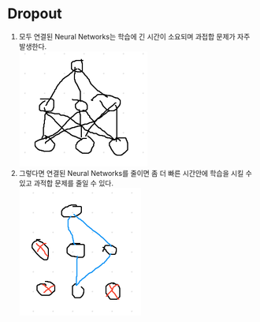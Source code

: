 # Dropout

1. 모두 연결된 Neural Networks는 학습에 긴 시간이 소요되며 과접합 문제가 자주 발생한다.  
![](photo/13-1.png)
2. 그렇다면 연결된 Neural Networks를 줄이면 좀 더 빠른 시간안에 학습을 시킬 수 있고 과적합 문제를 줄일 수 있다.  
![](photo/13-2.png)
